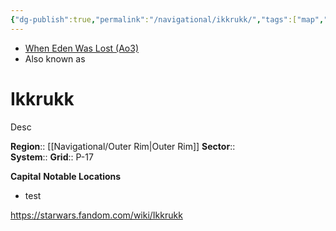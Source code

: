 ```yaml
---
{"dg-publish":true,"permalink":"/navigational/ikkrukk/","tags":["map","outerrim","retraining","planet","unfinished"]}
---
```


- [When Eden Was Lost (Ao3)](https://archiveofourown.org/works/19334440/chapters/45992584)
- Also known as 
# Ikkrukk
Desc

**Region**::  [[Navigational/Outer Rim\|Outer Rim]]
**Sector**::  
**System**::
**Grid**::  P-17

**Capital**
**Notable Locations**
- test

https://starwars.fandom.com/wiki/Ikkrukk